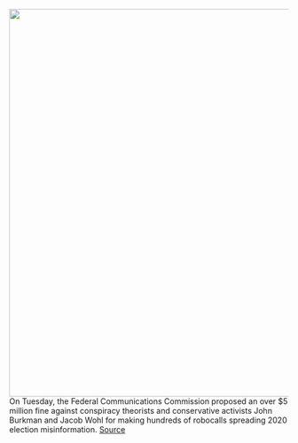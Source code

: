 <img src='https://cdn.vox-cdn.com/thumbor/R4TDlUaZIE5nm5KmrmK4G73rmow=/0x0:2040x1360/1200x800/filters:focal(857x517:1183x843)/cdn.vox-cdn.com/uploads/chorus_image/image/69771063/DSCF2964.0.jpg' width='700px' /><br/>
On Tuesday, the Federal Communications Commission proposed an over $5 million fine against conspiracy theorists and conservative activists John Burkman and Jacob Wohl for making hundreds of robocalls spreading 2020 election misinformation.
<a href='https://www.theverge.com/2021/8/24/22640239/fcc-jacob-wohl-burkman-election-robocalls-fine'> Source <a/>